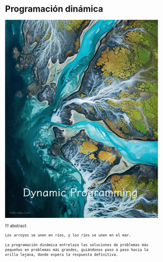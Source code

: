 # Programación dinámica

![Programación dinámica](../assets/covers/chapter_dynamic_programming.jpg)

!!! abstract

    Los arroyos se unen en ríos, y los ríos se unen en el mar.
    
    La programación dinámica entrelaza las soluciones de problemas más pequeños en problemas más grandes, guiándonos paso a paso hacia la orilla lejana, donde espera la respuesta definitiva.
